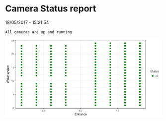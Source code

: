 Camera Status report
================
18/05/2017 - 15:21:54

    All cameras are up and running

![](camreport_files/figure-markdown_github/unnamed-chunk-2-1.png)
